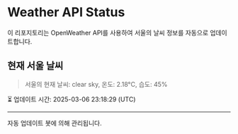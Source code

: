 
# Weather API Status

이 리포지토리는 OpenWeather API를 사용하여 서울의 날씨 정보를 자동으로 업데이트합니다.

## 현재 서울 날씨
> 서울의 현재 날씨: clear sky, 온도: 2.18°C, 습도: 45%

⏳ 업데이트 시간: 2025-03-06 23:18:29 (UTC)

---
자동 업데이트 봇에 의해 관리됩니다.
